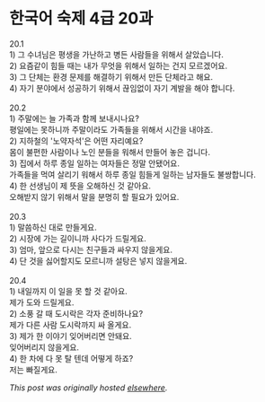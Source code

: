 # 한국어 숙제 4급 20과

<div>
<div>20.1</div>
<div>1) &#44536; &#49688;&#45376;&#45784;&#51008; &#54217;&#49373;&#51012; &#44032;&#45212;&#54616;&#44256; &#48337;&#46304; &#49324;&#46988;&#46308;&#51012; &#50948;&#54644;&#49436; &#49332;&#50520;&#49845;&#45768;&#45796;.</div>
<div>2) &#50836;&#51608;&#44057;&#51060; &#55192;&#46308; &#46412;&#45716; &#45236;&#44032; &#47924;&#50631;&#51012; &#50948;&#54644;&#49436; &#51068;&#54616;&#45716; &#44148;&#51648; &#47784;&#47476;&#44192;&#50612;&#50836;.</div>
<div>3) &#44536; &#45800;&#52404;&#45716; &#54872;&#44221; &#47928;&#51228;&#47484; &#54644;&#44208;&#54616;&#44592; &#50948;&#54644;&#49436; &#47564;&#46304; &#45800;&#52404;&#46972;&#44256; &#54644;&#50836;.</div>
<div>4) &#51088;&#44592; &#48516;&#50556;&#50640;&#49436; &#49457;&#44277;&#54616;&#44592; &#50948;&#54644;&#49436; &#45130;&#51076;&#50630;&#51060; &#51088;&#44592; &#44228;&#48156;&#51012; &#54644;&#50556; &#54633;&#45768;&#45796;.</div>
<div> </div>
<br><div>20.2</div>
<div>1) &#51452;&#47568;&#50640;&#45716; &#45720; &#44032;&#51313;&#44284; &#54632;&#44760; &#48372;&#45236;&#49884;&#45208;&#50836;?</div>
<div>&#54217;&#51068;&#50640;&#45716; &#47803;&#54616;&#45768;&#44620; &#51452;&#47568;&#51060;&#46972;&#46020; &#44032;&#51313;&#46308;&#51012; &#50948;&#54644;&#49436; &#49884;&#44036;&#51012; &#45236;&#50556;&#51424;.</div>
<div>2) &#51648;&#54616;&#52384;&#51032; '&#45432;&#50557;&#51088;&#49437;'&#51008; &#50612;&#46500; &#51088;&#47532;&#50696;&#50836;?</div>
<div>&#47800;&#51060; &#48520;&#54200;&#54620; &#49324;&#46988;&#51060;&#45208; &#45432;&#51064; &#48516;&#46308;&#51012; &#50892;&#54644;&#49436; &#47564;&#46308;&#50612; &#45459;&#51008; &#44161;&#45768;&#45796;.</div>
<div>3) &#51665;&#50640;&#49436; &#54616;&#47336; &#51333;&#51068; &#51068;&#54616;&#45716; &#50668;&#51088;&#46308;&#51008; &#51221;&#47568; &#50504;&#46096;&#50612;&#50836;.</div>
<div>&#44032;&#51313;&#46308;&#51012; &#47673;&#50668; &#49332;&#47532;&#44592; &#50892;&#54644;&#49436; &#54616;&#47336; &#51333;&#51068; &#55192;&#46308;&#44172; &#51068;&#54616;&#45716; &#45224;&#51088;&#46308;&#46020; &#48520;&#49933;&#54633;&#45768;&#45796;.</div>
<div>4) &#54620; &#49440;&#49373;&#45784;&#51060; &#51228; &#46907;&#51012; &#50724;&#54644;&#54616;&#49888; &#44163; &#44057;&#50500;&#50836;.</div>
<div>&#50724;&#54644;&#48155;&#51648; &#50506;&#44592; &#50948;&#54644;&#49436; &#47568;&#51012; &#48516;&#47749;&#55176; &#54624; &#54596;&#50836;&#44032; &#51080;&#50612;&#50836;.</div>
<div> </div>
<br><div>20.3</div>
<div>1) &#47568;&#50432;&#54616;&#49888; &#45824;&#47196; &#47564;&#46308;&#44172;&#50836;.</div>
<div>2) &#49884;&#51109;&#50640; &#44032;&#45716; &#44600;&#51060;&#45768;&#44620; &#49324;&#45796;&#44032; &#46300;&#47540;&#44172;&#50836;.</div>
<div>3) &#50628;&#47560;, &#50526;&#51004;&#47196; &#45796;&#49884;&#45716; &#52828;&#44396;&#46308;&#44284; &#49912;&#50864;&#51648; &#50506;&#51012;&#44172;&#50836;.</div>
<div>4) &#45800; &#44163;&#51012; &#49899;&#50612;&#54624;&#51648;&#46020; &#47784;&#47476;&#45768;&#44620; &#49444;&#53461;&#51008; &#45347;&#51648; &#50506;&#51012;&#44172;&#50836;.</div>
<div> </div>
<br><div>20.4</div>
<div>1) &#45236;&#51068;&#44620;&#51648; &#51060; &#51068;&#51012; &#47803; &#54624; &#44163; &#44057;&#50500;&#50836;.</div>
<div>&#51228;&#44032; &#46020;&#50752; &#46300;&#47540;&#44172;&#50836;.</div>
<div>2) &#49548;&#54413; &#44040; &#46412; &#46020;&#49884;&#46973;&#51008; &#44033;&#51088; &#51456;&#48708;&#54616;&#45208;&#50836;?</div>
<div>&#51228;&#44032; &#45796;&#47480; &#49324;&#46988; &#46020;&#49884;&#46973;&#44620;&#51648; &#49912; &#50732;&#44172;&#50836;.</div>
<div>3) &#51228;&#44032; &#54620; &#51060;&#50556;&#44592; &#51082;&#50612;&#48260;&#47532;&#47732; &#50504;&#46076;&#50836;.</div>
<div>&#51082;&#50612;&#48260;&#47532;&#51648; &#50506;&#51012;&#44172;&#50836;.</div>
<div>4) &#54620; &#52264;&#50640; &#45796; &#47803; &#53448; &#53584;&#45936; &#50612;&#46523;&#44172; &#54616;&#51424;?</div>
<div>&#51200;&#45716; &#48736;&#51656;&#44172;&#50836;.</div>
</div>


*This post was originally hosted [elsewhere](http://planspace.blogspot.com/2009/07/4-20.html).*
